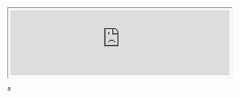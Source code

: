 <iframe src="https://raw.githubusercontent.com/axios/axios/master/README.md" style="width: 100%; padding:5px"></iframe>

a